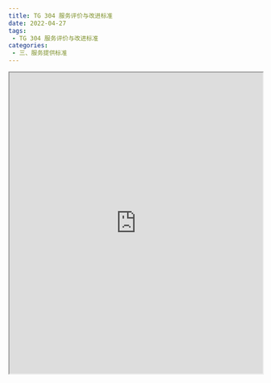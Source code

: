 ```yaml
---
title: TG 304 服务评价与改进标准
date: 2022-04-27
tags:
 - TG 304 服务评价与改进标准
categories:
 - 三、服务提供标准
---
```




<iframe src="https://wanli.yourtools.icu/pdf/web/viewer.html?file=https://vkceyugu.cdn.bspapp.com/VKCEYUGU-70d376b2-8c13-4496-a61e-94013c96172a/1c569861-fd82-4c9a-9879-d9f8a8f49e8a.pdf" width="100%" height="600px"></iframe>
